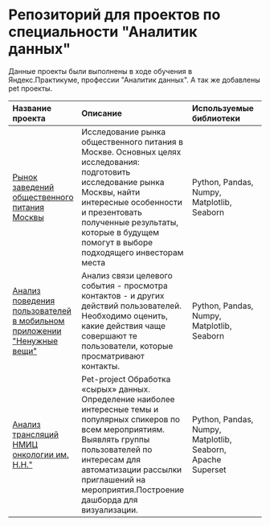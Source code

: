 
# Репозиторий для проектов по специальности "Аналитик данных"

Данные проекты были выполнены в ходе обучения в Яндекс.Практикуме, профессии "Аналитик данных". 
А так же добавлены pet проекты. 

| Название проекта | Описание                                                                                                                                                                                                                                                      | Используемые библиотеки                                     | Статус пректа | 
| :---------------------- |:--------------------------------------------------------------------------------------------------------------------------------------------------------------------------------------------------------------------------------------------------------------|:------------------------------------------------------------|:---------------------- |
| [Рынок заведений общественного питания Москвы](https://github.com/nikitaaromanovv/da_study_practicum/tree/main/data-analytics-projects/food-market-analysis) | Исследование рынка общественного питания в Москве. Основных целях исследования: подготовить исследование рынка Москвы, найти интересные особенности и презентовать полученные результаты, которые в будущем помогут в выборе подходящего инвесторам места     | Python, Pandas, Numpy, Matplotlib, Seaborn                  | Проект закончен |
| [Анализ поведения пользователей в мобильном приложении "Ненужные вещи"](https://github.com/nikitaaromanovv/da_study_practicum/tree/main/data-analytics-projects/mobile-app-analysis) | Анализ связи целевого события - просмотра контактов - и других действий пользователей.  Необходимо оценить, какие действия чаще совершают  те пользователи, которые просматривают контакты.                                                                   | Python, Pandas, Numpy, Matplotlib, Seaborn                  |  Проект закончен |
| [Анализ трансляций НМИЦ онкологии им. Н.Н."](https://github.com/nikitaaromanovv/da_study_practicum/tree/main/data-analytics-projects/Analysis-broadcasts-NMRC-N.N.Petrova) | Pet-project Обработка «сырых» данных. Определение наиболее интересные темы и популярных спикеров по всем мероприятиям. Выявлять группы пользователей по интересам для автоматизации рассылки приглашений на мероприятия.Построение дашборда для визуализации. | Python, Pandas, Numpy, Matplotlib, Seaborn, Apache Superset |  Проект закончен |